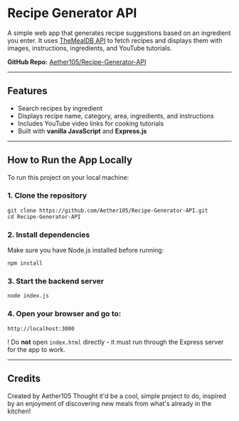 # Recipe Generator API

A simple web app that generates recipe suggestions based on an ingredient you enter. It uses [TheMealDB API](https://www.themealdb.com/) to fetch recipes and displays them with images, instructions, ingredients, and YouTube tutorials.

**GitHub Repo:** [Aether105/Recipe-Generator-API](https://github.com/Aether105/Recipe-Generator-API)

---

## Features

- Search recipes by ingredient
- Displays recipe name, category, area, ingredients, and instructions
- Includes YouTube video links for cooking tutorials
- Built with **vanilla JavaScript** and **Express.js**

---

## How to Run the App Locally

To run this project on your local machine:

### 1. Clone the repository

```in the terminal
git clone https://github.com/Aether105/Recipe-Generator-API.git
cd Recipe-Generator-API
```

### 2. Install dependencies
Make sure you have Node.js installed before running:

```in the terminal
npm install
```

### 3. Start the backend server

```in the terminal
node index.js
```

### 4. Open your browser and go to:

```
http://localhost:3000
```
! Do **not** open `index.html` directly - it must run through the Express server for the app to work.

---

## Credits

Created by Aether105
Thought it'd be a cool, simple project to do, inspired by an enjoyment of discovering new meals from what's already in the kitchen!
